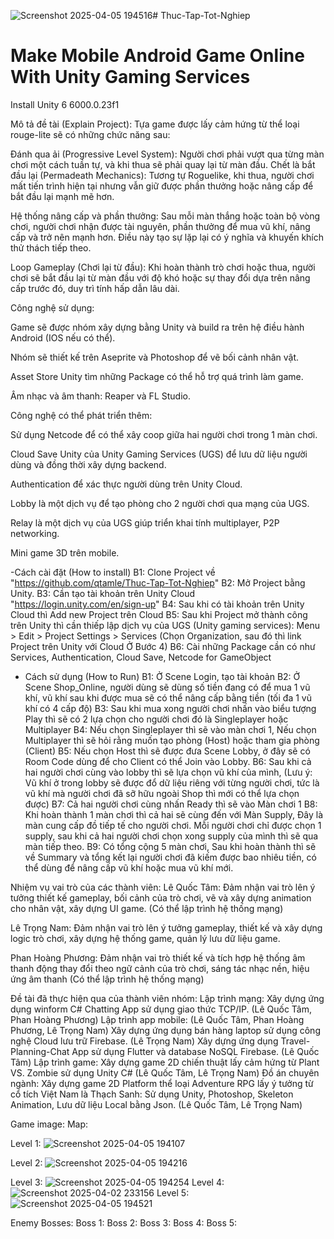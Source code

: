 ![Screenshot 2025-04-05 194516](https://github.com/user-attachments/assets/0dab2d00-82dd-49be-8020-0e43472e8af8)# Thuc-Tap-Tot-Nghiep
# Make Mobile Android Game Online With Unity Gaming Services

Install Unity 6 6000.0.23f1

Mô tả đề tài (Explain Project):
Tựa game được lấy cảm hứng từ thể loại rouge-lite sẽ có những chức năng sau:

Đánh qua ải (Progressive Level System): Người chơi phải vượt qua từng màn chơi một cách tuần tự, và khi thua sẽ phải quay lại từ màn đầu.
Chết là bắt đầu lại (Permadeath Mechanics): Tương tự Roguelike, khi thua, người chơi mất tiến trình hiện tại nhưng vẫn giữ được phần thưởng hoặc nâng cấp để bắt đầu lại mạnh mẽ hơn.

Hệ thống nâng cấp và phần thưởng: Sau mỗi màn thắng hoặc toàn bộ vòng chơi, người chơi nhận được tài nguyên, phần thưởng để mua vũ khí, nâng cấp và trở nên mạnh hơn. Điều này tạo sự lặp lại có ý nghĩa và khuyến khích thử thách tiếp theo.

Loop Gameplay (Chơi lại từ đầu): Khi hoàn thành trò chơi hoặc thua, người chơi sẽ bắt đầu lại từ màn đầu với độ khó hoặc sự thay đổi dựa trên nâng cấp trước đó, duy trì tính hấp dẫn lâu dài.

Công nghệ sử dụng:

Game sẽ được nhóm xây dựng bằng Unity và build ra trên hệ điều hành Android (IOS nếu có thể).

Nhóm sẽ thiết kế trên Aseprite và Photoshop để vẽ bối cảnh nhân vật.

Asset Store Unity tìm những Package có thể hỗ trợ quá trình làm game.

Âm nhạc và âm thanh: Reaper và FL Studio.

Công nghệ có thể phát triển thêm:

Sử dụng Netcode để có thể xây coop giữa hai người chơi trong 1 màn chơi.

Cloud Save Unity của Unity Gaming Services (UGS) để lưu dữ liệu người dùng và đồng thời xây dựng backend.

Authentication để xác thực người dùng trên Unity Cloud.

Lobby là một dịch vụ để tạo phòng cho 2 người chơi qua mạng của UGS.

Relay là một dịch vụ của UGS giúp triển khai tính multiplayer, P2P networking.

Mini game 3D trên mobile.

-Cách cài đặt (How to install)
B1: Clone Project về "https://github.com/qtamle/Thuc-Tap-Tot-Nghiep"
B2: Mở Project bằng Unity.
B3: Cần tạo tài khoản trên Unity Cloud "https://login.unity.com/en/sign-up" 
B4: Sau khi có tài khoản trên Unity Cloud thì Add new Project trên Cloud
B5: Sau khi Project mở thành công trên Unity thì cần thiếp lập dịch vụ của UGS (Unity gaming services): Menu > Edit > Project Settings > Services (Chọn Organization, sau đó thì link Project trên Unity với Cloud Ở Bước 4)
B6: Cài những Package cần có như Services, Authentication, Cloud Save, Netcode for GameObject

- Cách sử dụng (How to Run)
  B1: Ở Scene Login, tạo tài khoản
  B2: Ở Scene Shop_Online, người dùng sẽ dùng số tiền đang có để mua 1 vũ khí, vũ khí sau khi được mua sẽ có thể nâng cấp bằng tiền (tối đa 1 vũ khí có 4 cấp độ)
  B3: Sau khi mua xong người chơi nhấn vào biểu tượng Play thì sẽ có 2 lựa chọn cho người chơi đó là Singleplayer hoặc Multiplayer
  B4: Nếu chọn Singleplayer thì sẽ vào màn chơi 1, Nếu chọn Multiplayer thì sẽ hỏi rằng muốn tạo phòng (Host) hoặc tham gia phòng (Client)
  B5: Nếu chọn Host thì sẽ được đưa Scene Lobby, ở đây sẽ có Room Code dùng để cho Client có thể Join vào Lobby.
  B6: Sau khi cả hai người chơi cùng vào lobby thì sẽ lựa chọn vũ khí của mình, (Lưu ý: Vũ khí ở trong lobby sẽ được đổ dữ liệu riêng với từng người chơi, tức là vũ khí mà người chơi đã sỡ hữu ngoài Shop thì mới có thể lựa chọn được)
  B7: Cả hai người chơi cùng nhấn Ready thì sẽ vào Màn chơi 1
  B8: Khi hoàn thành 1 màn chơi thì cả hai sẽ cùng đến với Màn Supply, Đây là màn cung cấp đồ tiếp tế cho người chơi. Mỗi người chơi chỉ được chọn 1 supply, sau khi cả hai người chơi chọn xong supply của mình thì sẽ qua màn tiếp theo.
  B9: Có tổng cộng 5 màn chơi, Sau khi hoàn thành thì sẽ về Summary và tổng kết lại người chơi đã kiếm được bao nhiêu tiền, có thể dùng để nâng cấp vũ khí hoặc mua vũ khí mới.
  
Nhiệm vụ vai trò của các thành viên:
Lê Quốc Tâm: Đảm nhận vai trò lên ý tưởng thiết kế gameplay, bối cảnh của trò chơi, vẽ và xây dựng animation cho nhân vật, xây dựng UI game. 
(Có thể lập trình hệ thống mạng)

Lê Trọng Nam: Đảm nhận vai trò lên ý tưởng gameplay, thiết kế và xây dựng logic trò chơi, xây dựng hệ thống game, quản lý lưu dữ liệu game.

Phan Hoàng Phương: Đảm nhận vai trò thiết kế và tích hợp hệ thống âm thanh động thay đổi theo ngữ cảnh của trò chơi, sáng tác nhạc nền, hiệu ứng âm thanh 
(Có thể lập trình hệ thống mạng)

Đề tài đã thực hiện qua của thành viên nhóm:
Lập trình mạng: 
Xây dựng ứng dụng winform C# Chatting App sử dụng giao thức TCP/IP. (Lê Quốc Tâm, Phan Hoàng Phương)
Lập trình app mobile: (Lê Quốc Tâm, Phan Hoàng Phương, Lê Trọng Nam)
Xây dựng ứng dụng bán hàng laptop sử dụng công nghệ Cloud lưu trữ Firebase. (Lê Trọng Nam)
Xây dựng ứng dụng Travel-Planning-Chat App sử dụng Flutter và database NoSQL Firebase. (Lê Quốc Tâm)
Lập trình game: Xây dựng game 2D chiến thuật lấy cảm hứng từ Plant VS. Zombie sử dụng Unity C# (Lê Quốc Tâm, Lê Trọng Nam)
Đồ án chuyên ngành:
Xây dựng game 2D Platform thể loại Adventure RPG lấy ý tưởng từ cổ tích Việt Nam là Thạch Sanh: Sử dụng Unity, Photoshop, Skeleton Animation, Lưu dữ liệu Local bằng Json. 
(Lê Quốc Tâm, Lê Trọng Nam)


Game image:
Map:

Level 1:
![Screenshot 2025-04-05 194107](https://github.com/user-attachments/assets/0373c1b2-e640-4747-a1a5-28f6c90ddd85)

Level 2: 
![Screenshot 2025-04-05 194216](https://github.com/user-attachments/assets/04deade8-c0e5-4b66-9db0-e3dcda4c2cff)

Level 3: ![Screenshot 2025-04-05 194254](https://github.com/user-attachments/assets/a2c0cca8-061f-49eb-9002-31a8712f16c3)
Level 4: ![Screenshot 2025-04-02 233156](https://github.com/user-attachments/assets/6017d9c1-ae97-4f10-b611-ee72567a6e0d)
Level 5: ![Screenshot 2025-04-05 194521](https://github.com/user-attachments/assets/87389289-bc3a-46cb-965d-17301070c7e4)

Enemy Bosses:
Boss 1:
Boss 2:
Boss 3:
Boss 4:
Boss 5:



